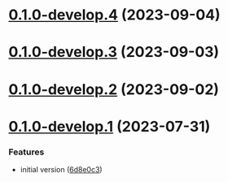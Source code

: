 # [0.1.0-develop.4](https://git.lumeweb.com/LumeWeb/resolver-module-cid/compare/v0.1.0-develop.3...v0.1.0-develop.4) (2023-09-04)

# [0.1.0-develop.3](https://git.lumeweb.com/LumeWeb/resolver-module-cid/compare/v0.1.0-develop.2...v0.1.0-develop.3) (2023-09-03)

# [0.1.0-develop.2](https://git.lumeweb.com/LumeWeb/resolver-module-cid/compare/v0.1.0-develop.1...v0.1.0-develop.2) (2023-09-02)

# [0.1.0-develop.1](https://git.lumeweb.com/LumeWeb/resolver-module-cid/compare/v0.0.1...v0.1.0-develop.1) (2023-07-31)


### Features

* initial version ([6d8e0c3](https://git.lumeweb.com/LumeWeb/resolver-module-cid/commit/6d8e0c3aadbedfbdf2a2764d8d85ebce41348f13))

